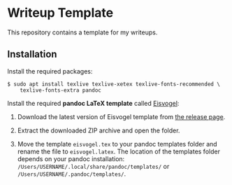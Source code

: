 # Writeup Template

This repository contains a template for my writeups.

## Installation

Install the required packages:

```console
$ sudo apt install texlive texlive-xetex texlive-fonts-recommended \
    texlive-fonts-extra pandoc
```

Install the required **pandoc LaTeX template** called [Eisvogel](https://github.com/Wandmalfarbe/pandoc-latex-template):

1. Download the latest version of Eisvogel template from [the release page](https://github.com/Wandmalfarbe/pandoc-latex-template/releases).

2. Extract the downloaded ZIP archive and open the folder.

3. Move the template `eisvogel.tex` to your pandoc templates folder and rename the file to `eisvogel.latex`. The location of the templates folder depends on your pandoc installation: `/Users/USERNAME/.local/share/pandoc/templates/` or `/Users/USERNAME/.pandoc/templates/`.